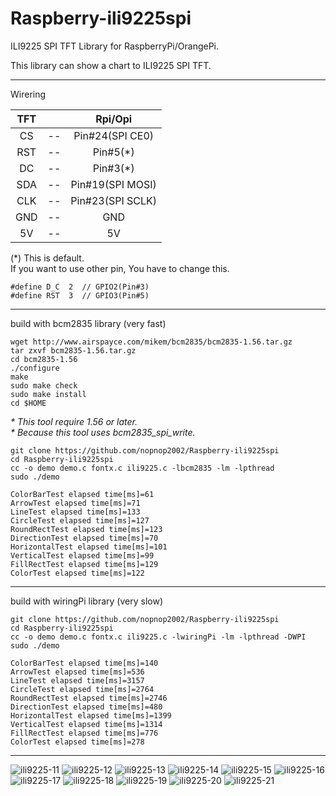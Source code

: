 # Raspberry-ili9225spi
ILI9225 SPI TFT Library for RaspberryPi/OrangePi.  

This library can show a chart to ILI9225 SPI TFT.   

----

Wirering   

|TFT||Rpi/Opi|
|:-:|:-:|:-:|
|CS|--|Pin#24(SPI CE0)|
|RST|--|Pin#5(*)|
|DC|--|Pin#3(*)|
|SDA|--|Pin#19(SPI MOSI)|
|CLK|--|Pin#23(SPI SCLK)|
|GND|--|GND|
|5V|--|5V|

(*) 
This is default.   
If you want to use other pin, You have to change this.   

```
#define D_C  2  // GPIO2(Pin#3)
#define RST  3  // GPIO3(Pin#5)
```

----

build with bcm2835 library (very fast)   

```
wget http://www.airspayce.com/mikem/bcm2835/bcm2835-1.56.tar.gz   
tar zxvf bcm2835-1.56.tar.gz   
cd bcm2835-1.56   
./configure   
make   
sudo make check   
sudo make install   
cd $HOME   
```

_\* This tool require 1.56 or later._   
_\* Because this tool uses bcm2835_spi_write._   


```
git clone https://github.com/nopnop2002/Raspberry-ili9225spi
cd Raspberry-ili9225spi
cc -o demo demo.c fontx.c ili9225.c -lbcm2835 -lm -lpthread
sudo ./demo

ColorBarTest elapsed time[ms]=61
ArrowTest elapsed time[ms]=71
LineTest elapsed time[ms]=133
CircleTest elapsed time[ms]=127
RoundRectTest elapsed time[ms]=123
DirectionTest elapsed time[ms]=70
HorizontalTest elapsed time[ms]=101
VerticalTest elapsed time[ms]=99
FillRectTest elapsed time[ms]=129
ColorTest elapsed time[ms]=122
```

----

build with wiringPi library (very slow)   

```
git clone https://github.com/nopnop2002/Raspberry-ili9225spi
cd Raspberry-ili9225spi
cc -o demo demo.c fontx.c ili9225.c -lwiringPi -lm -lpthread -DWPI
sudo ./demo

ColorBarTest elapsed time[ms]=140
ArrowTest elapsed time[ms]=536
LineTest elapsed time[ms]=3157
CircleTest elapsed time[ms]=2764
RoundRectTest elapsed time[ms]=2746
DirectionTest elapsed time[ms]=480
HorizontalTest elapsed time[ms]=1399
VerticalTest elapsed time[ms]=1314
FillRectTest elapsed time[ms]=776
ColorTest elapsed time[ms]=278
```

---

![ili9225-11](https://user-images.githubusercontent.com/6020549/58362412-bfa46f00-7ed1-11e9-9c74-dd56ea798c2c.JPG)
![ili9225-12](https://user-images.githubusercontent.com/6020549/58362413-bfa46f00-7ed1-11e9-93c5-7a6c78b6b2a5.JPG)
![ili9225-13](https://user-images.githubusercontent.com/6020549/58362414-bfa46f00-7ed1-11e9-80a4-e3c8e6f0f901.JPG)
![ili9225-14](https://user-images.githubusercontent.com/6020549/58362415-c03d0580-7ed1-11e9-8506-bc6b8e9b9afd.JPG)
![ili9225-15](https://user-images.githubusercontent.com/6020549/58362416-c03d0580-7ed1-11e9-9f2a-b40fd4ee5776.JPG)
![ili9225-16](https://user-images.githubusercontent.com/6020549/58362417-c03d0580-7ed1-11e9-899d-a61d415d4947.JPG)
![ili9225-17](https://user-images.githubusercontent.com/6020549/58362418-c03d0580-7ed1-11e9-8a0d-fc3342925b06.JPG)
![ili9225-18](https://user-images.githubusercontent.com/6020549/58362419-c0d59c00-7ed1-11e9-8fec-2d5b673a877a.JPG)
![ili9225-19](https://user-images.githubusercontent.com/6020549/58362420-c0d59c00-7ed1-11e9-9b8b-cf3657149c2f.JPG)
![ili9225-20](https://user-images.githubusercontent.com/6020549/58362421-c16e3280-7ed1-11e9-8033-eea28354c9a5.JPG)
![ili9225-21](https://user-images.githubusercontent.com/6020549/58362674-a3ee9800-7ed4-11e9-9a87-2774e6b6dcc8.JPG)

